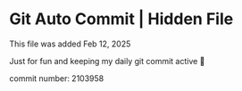 # Git Auto Commit | Hidden File

This file was added Feb 12, 2025

Just for fun and keeping my daily git commit active 🤪

commit number: 2103958
